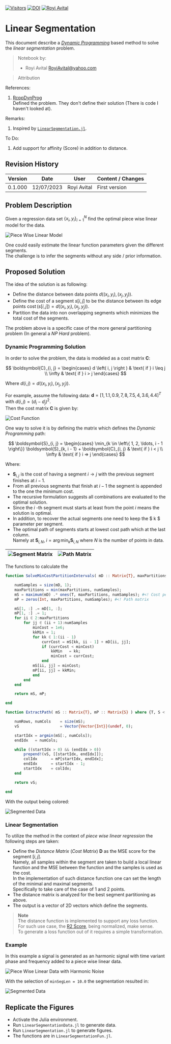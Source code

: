 [![Visitors](https://hits.seeyoufarm.com/api/count/incr/badge.svg?url=https%3A%2F%2Fgithub.com%2FRoyiAvital%2FStackExchangeCodes&count_bg=%2379C83D&title_bg=%23555555&icon=&icon_color=%23E7E7E7&title=Visitors+%28Daily+%2F+Total%29&edge_flat=false)](https://github.com/RoyiAvital/Projects)
[![DOI](https://zenodo.org/badge/DOI/10.5281/zenodo.8143915.svg)](https://doi.org/10.5281/zenodo.8143915)
[![Royi Avital](https://i.imgur.com/ghq7NUE.png)](https://github.com/RoyiAvital/)

# Linear Segmentation
This document describe a [_Dynamic Programming_](https://en.wikipedia.org/wiki/Dynamic_programming) based method to solve the _linear segmentation_ problem.

> Notebook by:  
> - Royi Avital RoyiAvital@yahoo.com

> Attribution
> 

References:

 1. [RcppDynProg](https://github.com/WinVector/RcppDynProg)  
    Defined the problem. They don't define their solution (There is code I haven't looked at).

Remarks:

 1. Inspired by [`LinearSegmentation.jl`](https://github.com/stelmo/LinearSegmentation.jl).

To Do:

 1. Add support for affinity (Score) in addition to distance.

## Revision History

| Version | Date       | User        |Content / Changes                                                                         |
|---------|------------|-------------|------------------------------------------------------------------------------------------|
| 0.1.000 | 12/07/2023 | Royi Avital | First version                                                                            |

## Problem Description

Given a regression data set $\left\{ {x}_{i}, {y}_{i} \right\}_{i = 1}^{N}$ find the optimal piece wise linear model for the data.  

![Piece Wise Linear Model](https://imgur.com/QKa8mZX.png)


One could easily estimate the linear function parameters given the different segments.  
The challenge is to infer the segments without any side / prior information.  

## Proposed Solution

The idea of the solution is as following:

 * Define the distance between data points $d \left( \left( {x}_{i}, {y}_{i} \right), \left( {x}_{j}, {y}_{j} \right) \right)$.
 * Define the cost of a segment $s \left[ i, j \right]$ to be the distance between its edge points $\operatorname{cost} \left( s \left[ i, j \right] \right) = d \left( \left( {x}_{i}, {y}_{i} \right), \left( {x}_{j}, {y}_{j} \right) \right)$.
 * Partition the data into non overlapping segments which minimizes the total cost of the segments.

The problem above is a specific case of the more general partitioning problem (In general a _NP Hard_ problem).  

### Dynamic Programming Solution

In order to solve the problem, the data is modeled as a cost matrix $\boldsymbol{C}$:

$$ \boldsymbol{C}_{i, j} = \begin{cases} d \left( i, j \right ) & \text{ if } i \leq j \\ \infty & \text{ if } i > j \end{cases} $$

Where $d \left( i, j \right ) = d \left( \left( {x}_{i}, {y}_{i} \right), \left( {x}_{j}, {y}_{j} \right) \right)$.

For example, assume the following data: $\boldsymbol{d} = {\left[ 1, 1.1, 0.9, 7, 8, 7.5, 4, 3.6, 4.4 \right]}^{T}$ with $d \left( i, j \right) = {\left( {d}_{i} - {d}_{j} \right)}^{2}$.  
Then the cost matrix $\boldsymbol{C}$ is given by:

![Cost Function](https://i.imgur.com/P2jpZEW.png)

One way to solve it is by defining the matrix which defines the _Dynamic Programming_ path:

$$ \boldsymbol{S}_{i, j} = \begin{cases} \min_{k \in \left\{ 1, 2, \ldots, i - 1 \right\}} \boldsymbol{S}_{k, i - 1} + \boldsymbol{C}_{i, j} & \text{ if } i < j \\ \infty & \text{ if } i => j \end{cases} $$

Where:

 * $\boldsymbol{S}_{i, j}$ is the cost of having a segment $i \to j$ with the previous segment finishes at $i - 1$.
 * From all previous segments that finish at $i - 1$ the segment is appended to the one the minimum cost.
 * The recursive formulation suggests all combinations are evaluated to the optimal solution.
 * Since the $i$ -th segment must starts at least from the point $i$ means the solution is optimal.
 * In addition, to recover the actual segments one need to keep the $ k $ parameter per segment.
 * The optimal path of segments starts at lowest cost path which at the last column.  
   Namely at $\boldsymbol{S}_{i, N}, \; i = \arg \min_{k} \boldsymbol{S}_{i, N}$ where $N$ is the number of points in data.


|![Segment Matrix](https://i.imgur.com/p3G9nlP.png)|![Path Matrix](https://i.imgur.com/KERnSSd.png)|
|--------------------------------------------------|-----------------------------------------------|

The functions to calculate the 

```julia
function SolveMinCostPartitionIntervals( mD :: Matrix{T}, maxPartitions :: S  ) where {T, S <: Integer}

    numSamples = size(mD, 1);
    maxPartitions = min(maxPartitions, numSamples);
    mS = maximum(mD) .* ones(T, maxPartitions, numSamples); #<! Cost per segment
    mP = zeros(Int, maxPartitions, numSamples); #<! Path matrix

    mS[1, :] .= mD[1, :];
    mP[1, :] .= 1;
    for ii ∈ 2:maxPartitions
        for jj ∈ (ii + 1):numSamples
            minCost = 1e6;
            kkMin = 1;
            for kk ∈ 1:(ii - 1)
                currCost = mS[kk, ii - 1] + mD[ii, jj];
                if (currCost < minCost)
                    kkMin   = kk;
                    minCost = currCost;
                end
            mS[ii, jj] = minCost;
            mP[ii, jj] = kkMin;
            end
        end
    end

    return mS, mP;

end

function ExtractPath( mS :: Matrix{T}, mP :: Matrix{S} ) where {T, S <: Integer}

    numRows, numCols    = size(mS);
    vS                  = Vector{Vector{Int}}(undef, 0);

    startIdx = argmin(mS[:, numCols]);
    endIdx   = numCols;

    while ((startIdx > 0) && (endIdx > 0))
        prepend!(vS, [[startIdx, endIdx]]);
        colIdx      = mP[startIdx, endIdx];
        endIdx      = startIdx - 1;
        startIdx    = colIdx;
    end

    return vS;

end
```

With the output being colored:

![Segmented Data](https://i.imgur.com/DuQjbv7.png)

### Linear Segmentation

To utilize the method in the context of _piece wise linear regression_ the following steps are taken:

 * Define the _Distance Matrix_ (_Cost Matrix_) $\boldsymbol{D}$ as the MSE score for the segment $\left[ i, j \right]$.  
   Namely, all samples within the segment are taken to build a local linear function and the MSE between the function and the samples is used as the cost.  
   In the implementation of such distance function one can set the length of the minimal and maximal segments.  
   Specifically to take care of the case of 1 and 2 points.
 * The distance matrix is analyzed for the best segment partitioning as above.
 * The output is a vector of 2D vectors which define the segments.


> **Note**  
> The distance function is implemented to support any loss function.  
> For such use case, the [R2 Score](https://en.wikipedia.org/wiki/Coefficient_of_determination), being normalized, make sense.  
> To generate a loss function out of it requires a simple transformation.

### Example

In this example a signal is generated as an harmonic signal with time variant phase and frequency added to a piece wise linear data.

![Piece Wise Linear Data with Harmonic Noise](https://i.imgur.com/45OAMwV.png)

With the selection of `minSegLen = 10.0` the segmentation resulted in:

![Segmented Data](https://i.imgur.com/prQJ2n0.png)

## Replicate the Figures

 * Activate the Julia environment.
 * Run `LinearSegmentationData.jl` to generate data.
 * Run `LinearSegmentation.jl` to generate figures.
 * The functions are in `LinearSegmentationFun.jl`.



